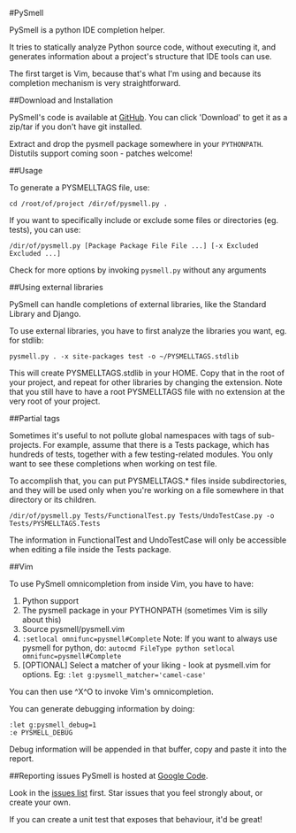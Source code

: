 #PySmell

PySmell is a python IDE completion helper. 

It tries to statically analyze Python source code, without executing it,
and generates information about a project's structure that IDE tools can
use.

The first target is Vim, because that's what I'm using and because its
completion mechanism is very straightforward.

##Download and Installation

PySmell's code is available at
[GitHub](http://github.com/orestis/pysmell/tree/v0.6). You can click
'Download' to get it as a zip/tar if you don't have git installed.

Extract and drop the pysmell package somewhere in your `PYTHONPATH`.
Distutils support coming soon - patches welcome!

##Usage

To generate a PYSMELLTAGS file, use:

    cd /root/of/project /dir/of/pysmell.py .

If you want to specifically include or exclude some files or directories
(eg. tests), you can use: 

    /dir/of/pysmell.py [Package Package File File ...] [-x Excluded Excluded ...]

Check for more options by invoking `pysmell.py` without any arguments

##Using external libraries

PySmell can handle completions of external libraries, like the Standard
Library and Django. 

To use external libraries, you have to first analyze the libraries you
want, eg. for stdlib:

    pysmell.py . -x site-packages test -o ~/PYSMELLTAGS.stdlib

This will create PYSMELLTAGS.stdlib in your HOME. Copy that in the root
of your project, and repeat for other libraries by changing the
extension. Note that you still have to have a root PYSMELLTAGS file with
no extension at the very root of your project.

##Partial tags

Sometimes it's useful to not pollute global namespaces with tags of
sub-projects. For example, assume that there is a Tests package, which
has hundreds of tests, together with a few testing-related modules. You
only want to see these completions when working on test file.

To accomplish that, you can put PYSMELLTAGS.* files inside
subdirectories, and they will be used only when you're working on a file
somewhere in that directory or its children.

    /dir/of/pysmell.py Tests/FunctionalTest.py Tests/UndoTestCase.py -o Tests/PYSMELLTAGS.Tests

The information in FunctionalTest and UndoTestCase will only be
accessible when editing a file inside the Tests package.

##Vim

To use PySmell omnicompletion from inside Vim, you have to have:

1. Python support 
2. The pysmell package in your PYTHONPATH (sometimes
Vim is silly about this) 
3. Source pysmell/pysmell.vim 
4. `:setlocal omnifunc=pysmell#Complete` Note: If you want to always use pysmell for
python, do: `autocmd FileType python setlocal omnifunc=pysmell#Complete`
5. [OPTIONAL] Select a matcher of your liking - look at pysmell.vim for
options. Eg: `:let g:pysmell_matcher='camel-case'`

You can then use ^X^O to invoke Vim's omnicompletion.

You can generate debugging information by doing:

    :let g:pysmell_debug=1
    :e PYSMELL_DEBUG

Debug information will be appended in that buffer, copy and paste it
into the report.

##Reporting issues
PySmell is hosted at [Google Code](http://code.google.com/p/pysmell).

Look in the [issues list](http://code.google.com/p/pysmell/issues) first.
Star issues that you feel strongly about, or create your own.

If you can create a unit test that exposes that behaviour, it'd be great!
